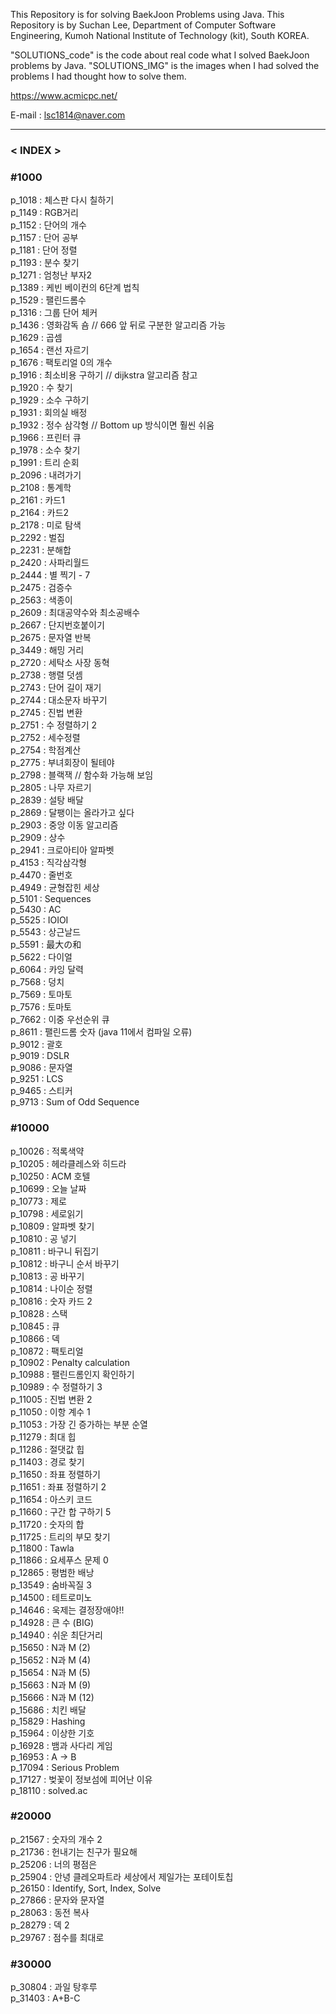 This Repository is for solving BaekJoon Problems using Java.
This Repository is by Suchan Lee,
Department of Computer Software Engineering,
Kumoh National Institute of Technology (kit), South KOREA.

"SOLUTIONS_code" is the code about real code what I solved BaekJoon problems by Java.
"SOLUTIONS_IMG" is the images when I had solved the problems I had thought how to solve them.

https://www.acmicpc.net/

E-mail : lsc1814@naver.com

<hr>

### < INDEX >

### #1000

p_1018 : 체스판 다시 칠하기  
p_1149 : RGB거리  
p_1152 : 단어의 개수  
p_1157 : 단어 공부  
p_1181 : 단어 정렬  
p_1193 : 분수 찾기  
p_1271 : 엄청난 부자2  
p_1389 : 케빈 베이컨의 6단계 법칙  
p_1529 : 팰린드롬수  
p_1316 : 그룹 단어 체커  
p_1436 : 영화감독 숌 // 666 앞 뒤로 구분한 알고리즘 가능  
p_1629 : 곱셈  
p_1654 : 랜선 자르기  
p_1676 : 팩토리얼 0의 개수  
p_1916 : 최소비용 구하기 // dijkstra 알고리즘 참고  
p_1920 : 수 찾기  
p_1929 : 소수 구하기  
p_1931 : 회의실 배정  
p_1932 : 정수 삼각형 // Bottom up 방식이면 훨씬 쉬움  
p_1966 : 프린터 큐  
p_1978 : 소수 찾기  
p_1991 : 트리 순회  
p_2096 : 내려가기  
p_2108 : 통계학  
p_2161 : 카드1  
p_2164 : 카드2  
p_2178 : 미로 탐색  
p_2292 : 벌집  
p_2231 : 분해합  
p_2420 : 사파리월드  
p_2444 : 별 찍기 - 7  
p_2475 : 검증수  
p_2563 : 색종이  
p_2609 : 최대공약수와 최소공배수  
p_2667 : 단지번호붙이기  
p_2675 : 문자열 반복  
p_3449 : 해밍 거리  
p_2720 : 세탁소 사장 동혁  
p_2738 : 행렬 덧셈  
p_2743 : 단어 길이 재기  
p_2744 : 대소문자 바꾸기  
p_2745 : 진법 변환  
p_2751 : 수 정렬하기 2  
p_2752 : 세수정렬  
p_2754 : 학점계산  
p_2775 : 부녀회장이 될테야  
p_2798 : 블랙잭 // 함수화 가능해 보임  
p_2805 : 나무 자르기  
p_2839 : 설탕 배달  
p_2869 : 달팽이는 올라가고 싶다  
p_2903 : 중앙 이동 알고리즘  
p_2909 : 상수  
p_2941 : 크로아티아 알파벳  
p_4153 : 직각삼각형  
p_4470 : 줄번호  
p_4949 : 균형잡힌 세상  
p_5101 : Sequences  
p_5430 : AC  
p_5525 : IOIOI  
p_5543 : 상근날드  
p_5591 : 最大の和  
p_5622 : 다이얼  
p_6064 : 카잉 달력  
p_7568 : 덩치  
p_7569 : 토마토  
p_7576 : 토마토  
p_7662 : 이중 우선순위 큐  
p_8611 : 팰린드롬 숫자 (java 11에서 컴파일 오류)  
p_9012 : 괄호  
p_9019 : DSLR  
p_9086 : 문자열  
p_9251 : LCS  
p_9465 : 스티커  
p_9713 : Sum of Odd Sequence

### #10000

p_10026 : 적록색약  
p_10205 : 헤라클레스와 히드라  
p_10250 : ACM 호텔  
p_10699 : 오늘 날짜  
p_10773 : 제로  
p_10798 : 세로읽기  
p_10809 : 알파벳 찾기  
p_10810 : 공 넣기  
p_10811 : 바구니 뒤집기  
p_10812 : 바구니 순서 바꾸기  
p_10813 : 공 바꾸기  
p_10814 : 나이순 정렬  
p_10816 : 숫자 카드 2  
p_10828 : 스택  
p_10845 : 큐  
p_10866 : 덱  
p_10872 : 팩토리얼  
p_10902 : Penalty calculation  
p_10988 : 팰린드롬인지 확인하기  
p_10989 : 수 정렬하기 3  
p_11005 : 진법 변환 2  
p_11050 : 이항 계수 1  
p_11053 : 가장 긴 증가하는 부분 순열  
p_11279 : 최대 힙  
p_11286 : 절댓값 힙  
p_11403 : 경로 찾기  
p_11650 : 좌표 정렬하기  
p_11651 : 좌표 정렬하기 2  
p_11654 : 아스키 코드  
p_11660 : 구간 합 구하기 5  
p_11720 : 숫자의 합  
p_11725 : 트리의 부모 찾기  
p_11800 : Tawla  
p_11866 : 요세푸스 문제 0  
p_12865 : 평범한 배낭  
p_13549 : 숨바꼭질 3  
p_14500 : 테트로미노  
p_14646 : 욱제는 결정장애야!!  
p_14928 : 큰 수 (BIG)  
p_14940 : 쉬운 최단거리  
p_15650 : N과 M (2)  
p_15652 : N과 M (4)  
p_15654 : N과 M (5)  
p_15663 : N과 M (9)  
p_15666 : N과 M (12)  
p_15686 : 치킨 배달  
p_15829 : Hashing  
p_15964 : 이상한 기호  
p_16928 : 뱀과 사다리 게임  
p_16953 : A → B  
p_17094 : Serious Problem  
p_17127 : 벚꽃이 정보섬에 피어난 이유  
p_18110 : solved.ac

### #20000

p_21567 : 숫자의 개수 2  
p_21736 : 헌내기는 친구가 필요해  
p_25206 : 너의 평점은  
p_25904 : 안녕 클레오파트라 세상에서 제일가는 포테이토칩  
p_26150 : Identify, Sort, Index, Solve  
p_27866 : 문자와 문자열  
p_28063 : 동전 복사  
p_28279 : 덱 2  
p_29767 : 점수를 최대로

### #30000

p_30804 : 과일 탕후루  
p_31403 : A+B-C  